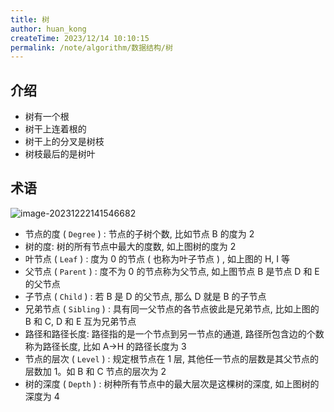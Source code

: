 ```yaml
---
title: 树
author: huan_kong
createTime: 2023/12/14 10:10:15
permalink: /note/algorithm/数据结构/树
---
```


## 介绍

- 树有一个根
- 树干上连着根的
- 树干上的分叉是树枝
- 树枝最后的是树叶

## 术语

![image-20231222141546682](https://img.huankong.top/i/2023/12/22/65852994896aa.png)

- 节点的度 ( `Degree` ) : 节点的子树个数, 比如节点 B 的度为 2
- 树的度: 树的所有节点中最大的度数, 如上图树的度为 2
- 叶节点 ( `Leaf` ) : 度为 0 的节点 ( 也称为叶子节点 ) , 如上图的 H, I 等
- 父节点 ( `Parent` ) : 度不为 0 的节点称为父节点, 如上图节点 B 是节点 D 和 E 的父节点
- 子节点 ( `Child` ) : 若 B 是 D 的父节点, 那么 D 就是 B 的子节点
- 兄弟节点 ( `Sibling` ) : 具有同一父节点的各节点彼此是兄弟节点, 比如上图的 B 和 C, D 和 E 互为兄弟节点
- 路径和路径长度: 路径指的是一个节点到另一节点的通道, 路径所包含边的个数称为路径长度, 比如 A->H 的路径长度为 3
- 节点的层次 ( `Level` ) : 规定根节点在 1 层, 其他任一节点的层数是其父节点的层数加 1。如 B 和 C 节点的层次为 2
- 树的深度 ( `Depth` ) : 树种所有节点中的最大层次是这棵树的深度, 如上图树的深度为 4
